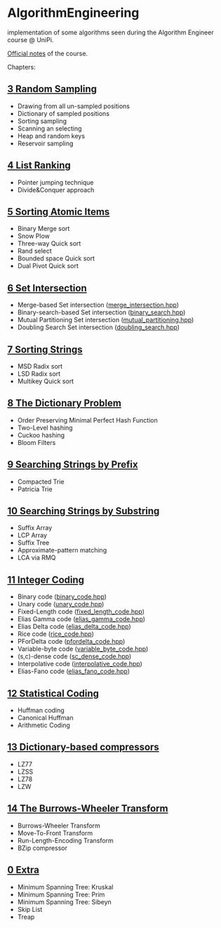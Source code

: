 # AlgorithmEngineering

implementation of some algorithms seen during the Algorithm Engineer course @ UniPi.

[Official notes](http://didawiki.di.unipi.it/lib/exe/fetch.php/magistraleinformaticanetworking/ae/ae2017/main_2.pdf) of the course.

Chapters:

[3 Random Sampling](Chap.03/)
------------------

- Drawing from all un-sampled positions
- Dictionary of sampled positions
- Sorting sampling
- Scanning an selecting
- Heap and random keys
- Reservoir sampling

[4 List Ranking](Chap.04/)
------------------
 
- Pointer jumping technique
- Divide&Conquer approach

[5 Sorting Atomic Items](Chap.05/)
------------------
 
- Binary Merge sort
- Snow Plow
- Three-way Quick sort
- Rand select
- Bounded space Quick sort
- Dual Pivot Quick sort

[6 Set Intersection](Chap.06/)
------------------
 
- Merge-based Set intersection ([merge_intersection.hpp](Chap.06/merge_intersection.hpp))
- Binary-search-based Set intersection ([binary_search.hpp](Chap.06/binary_search_intersection.hpp))
- Mutual Partitioning Set intersection ([mutual_partitioning.hpp](Chap.06/mutual_partitioning.hpp))
- Doubling Search Set intersection ([doubling_search.hpp](Chap.06/doubling_search.hpp))

[7 Sorting Strings](Chap.07/)
------------------
 
- MSD Radix sort
- LSD Radix sort
- Multikey Quick sort

[8 The Dictionary Problem](Chap.08/)
------------------
 
- Order Preserving Minimal Perfect Hash Function
- Two-Level hashing 
- Cuckoo hashing
- Bloom Filters

[9 Searching Strings by Prefix](Chap.09/)
------------------
 
- Compacted Trie
- Patricia Trie 

[10 Searching Strings by Substring](Chap.10/)
------------------
 
- Suffix Array 
- LCP Array 
- Suffix Tree
- Approximate-pattern matching
- LCA via RMQ

[11 Integer Coding](Chap.11/)
------------------
 
- Binary code ([binary_code.hpp](Chap.11/binary_code.hpp))
- Unary code ([unary_code.hpp](Chap.11/unary_code.hpp))
- Fixed-Length code ([fixed_length_code.hpp](Chap.11/fixed_length_code.hpp))
- Elias Gamma code ([elias_gamma_code.hpp](Chap.11/elias_gamma_code.hpp))
- Elias Delta code ([elias_delta_code.hpp](Chap.11/elias_delta_code.hpp))
- Rice code ([rice_code.hpp](Chap.11/rice_code.hpp))
- PForDelta code ([pfordelta_code.hpp](Chap.11/pfordelta_code.hpp))
- Variable-byte code ([variable_byte_code.hpp](Chap.11/variable_byte_code.hpp))
- (s,c)-dense code ([sc_dense_code.hpp](Chap.11/sc_dense_code.hpp))
- Interpolative code ([interpolative_code.hpp](Chap.11/interpolative_code.hpp))
- Elias-Fano code ([elias_fano_code.hpp](Chap.11/elias_fano_code.hpp))

[12 Statistical Coding](Chap.12/)
------------------
 
- Huffman coding
- Canonical Huffman
- Arithmetic Coding

[13 Dictionary-based compressors](Chap.13/)
------------------
 
- LZ77
- LZSS
- LZ78
- LZW

[14 The Burrows-Wheeler Transform](Chap.14/)
------------------
 
- Burrows-Wheeler Transform
- Move-To-Front Transform
- Run-Length-Encoding Transform
- BZip compressor

[0 Extra](Chap.00/)
------------------
 
- Minimum Spanning Tree: Kruskal
- Minimum Spanning Tree: Prim
- Minimum Spanning Tree: Sibeyn
- Skip List
- Treap

